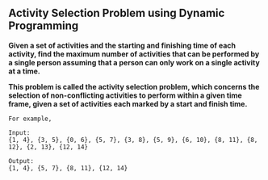 ## Activity Selection Problem using Dynamic Programming ##

**Given a set of activities and the starting and finishing time of each activity, find the maximum number of activities that can be performed by a single person assuming that
a person can only work on a single activity at a time.**

**This problem is called the activity selection problem, which concerns the selection of non-conflicting activities to perform within a given time frame, given a set of 
activities each marked by a start and finish time.**


    For example,

    Input:
    {1, 4}, {3, 5}, {0, 6}, {5, 7}, {3, 8}, {5, 9}, {6, 10}, {8, 11}, {8, 12}, {2, 13}, {12, 14}

    Output:
    {1, 4}, {5, 7}, {8, 11}, {12, 14}
